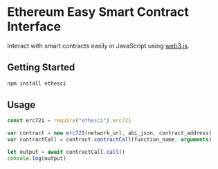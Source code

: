 # Ethereum Easy Smart Contract Interface
Interact with smart contracts easily in JavaScript using [web3.js](https://github.com/ChainSafe/web3.js).
## Getting Started
```bash
npm install ethesci
```
## Usage
```js
const erc721 = require("ethesci").erc721

var contract = new erc721(network_url, abi_json, contract_address)
var contractCall = contract.contractCall(function_name, arguments)

let output = await contractCall.call()
console.log(output) 
```


